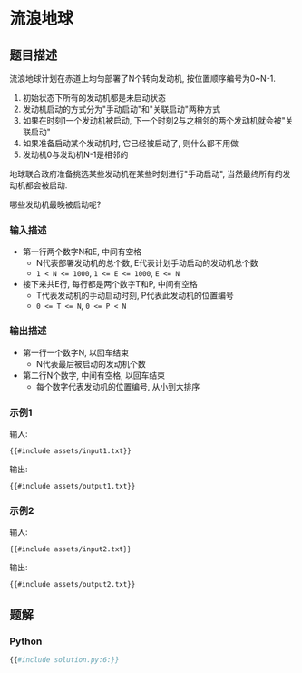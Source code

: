 # 流浪地球

## 题目描述

流浪地球计划在赤道上均匀部署了N个转向发动机, 按位置顺序编号为0~N-1.

1. 初始状态下所有的发动机都是未启动状态
2. 发动机启动的方式分为"手动启动"和"关联启动"两种方式
3. 如果在时刻1一个发动机被启动, 下一个时刻2与之相邻的两个发动机就会被"关联启动"
4. 如果准备启动某个发动机时, 它已经被启动了, 则什么都不用做
5. 发动机0与发动机N-1是相邻的

地球联合政府准备挑选某些发动机在某些时刻进行"手动启动", 当然最终所有的发动机都会被启动.

哪些发动机最晚被启动呢?

### 输入描述

- 第一行两个数字N和E, 中间有空格
    - N代表部署发动机的总个数, E代表计划手动启动的发动机总个数
    - `1 < N <= 1000`, `1 <= E <= 1000`, `E <= N`
- 接下来共E行, 每行都是两个数字T和P, 中间有空格
    - T代表发动机的手动启动时刻, P代表此发动机的位置编号
    - `0 <= T <= N`, `0 <= P < N`

### 输出描述

- 第一行一个数字N, 以回车结束
    - N代表最后被启动的发动机个数
- 第二行N个数字, 中间有空格, 以回车结束
    - 每个数字代表发动机的位置编号, 从小到大排序

### 示例1

输入:

```text
{{#include assets/input1.txt}}
```

输出:

```text
{{#include assets/output1.txt}}
```

### 示例2

输入:

```text
{{#include assets/input2.txt}}
```

输出:

```text
{{#include assets/output2.txt}}
```

## 题解

### Python

```python
{{#include solution.py:6:}}
```